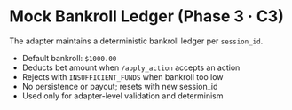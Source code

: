 # Mock Bankroll Ledger (Phase 3 · C3)

The adapter maintains a deterministic bankroll ledger per `session_id`.

- Default bankroll: `$1000.00`
- Deducts bet amount when `/apply_action` accepts an action
- Rejects with `INSUFFICIENT_FUNDS` when bankroll too low
- No persistence or payout; resets with new session_id
- Used only for adapter-level validation and determinism
